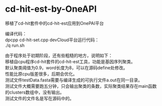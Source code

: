 # cd-hit-est-by-OneAPI  
移植了cd-hit套件中的cd-hit-est应用到OnePAI平台  

编译代码：  
dpcpp cd-hit-set.cpp
devCloud平台运行代码：  
./q run.sh  

由于程序处于初期阶段，还有些粗糙的地方，说明如下：  
移植自cpu程序cd-hit套件的cd-hit-est工具，功能是基因序列聚类。  
默认聚类阈值为0.9，word长度为8，可以在源码define处修改。  
性能比原cpu版差很多，后期会优化。  
测试文件testData.fasta需要与编译生成的可执行文件a.out在同一目录。  
测试文件大概需要跑五分钟，只会输出聚类的条数，实际聚类结果存在main函数的clusters数组中，没有输出。  
测试文件的文件名是写在源码中的。  
